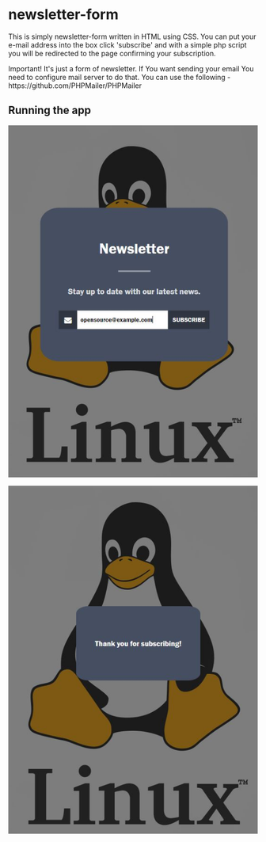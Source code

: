 # newsletter-form

This is simply newsletter-form written in HTML using CSS. You can put your e-mail address into the box click 'subscribe' and with a simple php script you will be redirected to the page confirming your subscription.
<p> Important! It's just a form of newsletter. If You want sending your email You need to configure mail server to do that. You can use the following - https://github.com/PHPMailer/PHPMailer </p>

## Running the app
<p align="center">
  <img src="assets/image1.JPG"/>
</p>

<p align="center">
  <img src="assets/image2.JPG"/>
</p>
